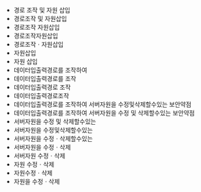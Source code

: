 - 경로 조작 및 자원 삽입
- 경로조작 및 자원삽입
- 경로조작 자원삽입
- 경로조작자원삽입
- 경로조작ㆍ자원삽입
- 자원삽입
- 자원 삽입
- 데이터입출력경로를 조작하여
- 데이터입출력경로를 조작
- 데이터입출력경로 조작
- 데이터입출력경로조작
- 데이터입출력경로를 조작하여 서버자원을 수정및삭제할수있는 보안약점
- 데이터입출력경로를 조작하여 서버자원을 수정 및 삭제할수있는 보안약점
- 서버자원을 수정 및 삭제할수있는
- 서버자원을 수정및삭제할수있는
- 서버자원을 수정ㆍ삭제할수있는
- 서버자원을 수정ㆍ삭제
- 서버자원 수정ㆍ삭제
- 자원 수정ㆍ삭제
- 자원수정ㆍ삭제
- 자원을 수정ㆍ삭제